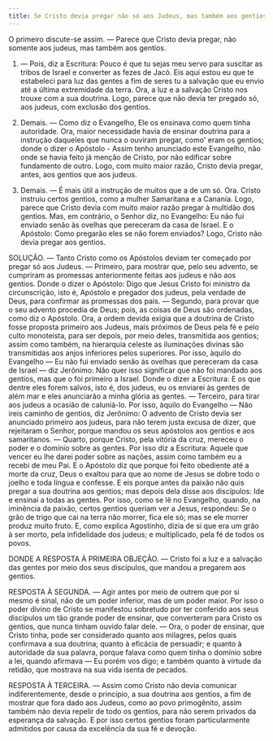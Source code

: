 ```yaml
---
title: Se Cristo devia pregar não só aos Judeus, mas também aos gentios
---
```


O primeiro discute-se assim. — Parece que Cristo devia pregar, não somente aos judeus, mas também aos gentios.  

1. — Pois, diz a Escritura: Pouco é que tu sejas meu servo para suscitar as tribos de Israel e converter as fezes de Jacó. Eis aqui estou eu que te estabeleci para luz das gentes a fim de seres tu a salvação que eu envio até a última extremidade da terra. Ora, a luz e a salvação Cristo nos trouxe com a sua doutrina. Logo, parece que não devia ter pregado só, aos judeus, com exclusão dos gentios.  

2. Demais. — Como diz o Evangelho, Ele os ensinava como quem tinha autoridade. Ora, maior necessidade havia de ensinar doutrina para a instrução daqueles que nunca o ouviram pregar, como' eram os gentios; donde o dizer o Apóstolo - Assim tenho anunciado este Evangelho, não onde se havia feito já menção de Cristo, por não edificar sobre fundamento de outro. Logo, com muito maior razão, Cristo devia pregar, antes, aos gentios que aos judeus.  

3. Demais. — É mais útil a instrução de muitos que a de um só. Ora. Cristo instruiu certos gentios, como a mulher Samaritana e a Cananía. Logo, parece que Cristo devia com muito maior razão pregar à multidão dos gentios.  Mas, em contrário, o Senhor diz, no Evangelho: Eu não fui enviado senão às ovelhas que pereceram da casa de Israel. E o Apóstolo: Como pregarão eles se não forem enviados? Logo, Cristo não devia pregar aos gentios.  

SOLUÇÃO. — Tanto Cristo como os Apóstolos deviam ter começado por pregar só aos Judeus. — Primeiro, para mostrar que, pelo seu advento, se cumpriram as promessas anteriormente feitas aos judeus e não aos gentios. Donde o dizer o Apóstolo: Digo que Jesus Cristo foi ministro da circunscrição, isto é, Apóstolo e pregador dos judeus, pela verdade de Deus, para confirmar as promessas dos pais. — Segundo, para provar que o seu advento procedia de Deus; pois, as coisas de Deus são ordenadas, como diz o Apóstolo. Ora, a ordem devida exigia que a doutrina de Cristo fosse proposta primeiro aos Judeus, mais próximos de Deus pela fé e pelo culto monoteísta, para ser depois, por meio deles, transmitida aos gentios; assim como também, na hierarquia celeste as iluminações divinas são transmitidas aos anjos inferiores pelos superiores. Por isso, àquilo do Evangelho — Eu não fui enviado senão às ovelhas que pereceram da casa de Israel — diz Jerônimo: Não quer isso significar que não foi mandado aos gentios, mas que o foi primeiro a Israel. Donde o dizer a Escritura: E os que dentre eles forem salvos, isto é, dos judeus, eu os enviarei às gentes de além mar e eles anunciarão a minha glória as gentes. — Terceiro, para tirar aos judeus a ocasião de caluniá-lo. Por isso, àquilo do Evangelho — Não ireis caminho de gentios, diz Jerônimo: O advento de Cristo devia ser anunciado primeiro aos judeus, para não terem justa excusa de dizer, que rejeitaram o Senhor, porque mandou os seus apóstolos aos gentios e aos samaritanos. — Quarto, porque Cristo, pela vitória da cruz, mereceu o poder e o domínio sobre as gentes. Por isso diz a Escritura: Aquele que vencer eu lhe darei poder sobre as nações, assim como também eu a recebi de meu Pai. E o Apóstolo diz que porque foi feito obediente até a morte da cruz, Deus o exaltou para que ao nome de Jesus se dobre todo o joelho e toda língua e confesse. E eis porque antes da paixão não quis pregar a sua doutrina aos gentios; mas depois dela disse aos discípulos: Ide e ensinai a todas as gentes. Por isso, como se lê no Evangelho, quando, na iminência da paixão, certos gentios queriam ver a Jesus, respondeu: Se o grão de trigo que cai na terra não morrer, fica ele só; mas se ele morrer produz muito fruto. E, como explica Agostinho, dizia de si que era um grão à ser morto, pela infidelidade dos judeus; e multiplicado, pela fé de todos os povos.  

DONDE A RESPOSTA À PRIMEIRA OBJEÇÃO. — Cristo foi a luz e a salvação das gentes por meio dos seus discípulos, que mandou a pregarem aos gentios.  

RESPOSTA À SEGUNDA. — Agir antes por meio de outrem que por si mesmo é sinal, não de um poder inferior, mas de um poder maior. Por isso o poder divino de Cristo se manifestou sobretudo por ter conferido aos seus discípulos um tão grande poder de ensinar, que converteram para Cristo os gentios, que nunca tinham ouvido falar dele. — Ora, o poder de ensinar, que Cristo tinha, pode ser considerado quanto aos milagres, pelos quais confirmava a sua doutrina; quanto à eficácia de persuadir; e quanto à autoridade da sua palavra, porque falava como quem tinha o domínio sobre a lei, quando afirmava — Eu porém vos digo; e também quanto à virtude da retidão, que mostrava na sua vida isenta de pecados.  

RESPOSTA À TERCEIRA. — Assim como Cristo não devia comunicar indiferentemente, desde o princípio, a sua doutrina aos gentios, a fim de mostrar que fora dado aos Judeus, como ao povo primogênito, assim também não devia repelir de todo os gentios, para não serem privados da esperança da salvação. E por isso certos gentios foram particularmente admitidos por causa da excelência da sua fé e devoção.